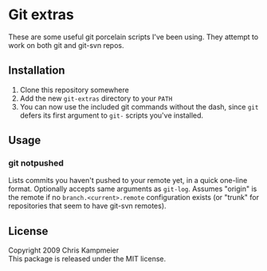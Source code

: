 # Git extras

These are some useful git porcelain scripts I've been using. They attempt to
work on both git and git-svn repos.


## Installation

1. Clone this repository somewhere
2. Add the new `git-extras` directory to your `PATH`
3. You can now use the included git commands without the dash, since `git`
   defers its first argument to `git-` scripts you've installed.


## Usage

### git notpushed

Lists commits you haven't pushed to your remote yet, in a quick one-line
format. Optionally accepts same arguments as `git-log`. Assumes "origin" is
the remote if no `branch.<current>.remote` configuration exists (or "trunk"
for repositories that seem to have git-svn remotes).


## License

Copyright 2009 Chris Kampmeier  
This package is released under the MIT license.